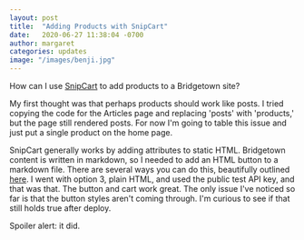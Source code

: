 ```yaml
---
layout: post
title:  "Adding Products with SnipCart"
date:   2020-06-27 11:38:04 -0700
author: margaret
categories: updates
image: "/images/benji.jpg"
---
```


How can I use [SnipCart](https://snipcart.com/) to add products to a Bridgetown site?

My first thought was that perhaps products should work like posts. I tried copying the code for the Articles page and replacing 'posts' with 'products,' but the page still rendered posts. For now I'm going to table this issue and just put a single product on the home page.

SnipCart generally works by adding attributes to static HTML. Bridgetown content is written in markdown, so I needed to add an HTML button to a markdown file. There are several ways you can do this, beautifully outlined [here](https://stackoverflow.com/questions/40688633/how-can-i-add-a-button-in-a-md-file-with-jekyll). I went with option 3, plain HTML, and used the public test API key, and that was that. The button and cart work great. The only issue I've noticed so far is that the button styles aren't coming through. I'm curious to see if that still holds true after deploy.

Spoiler alert: it did.